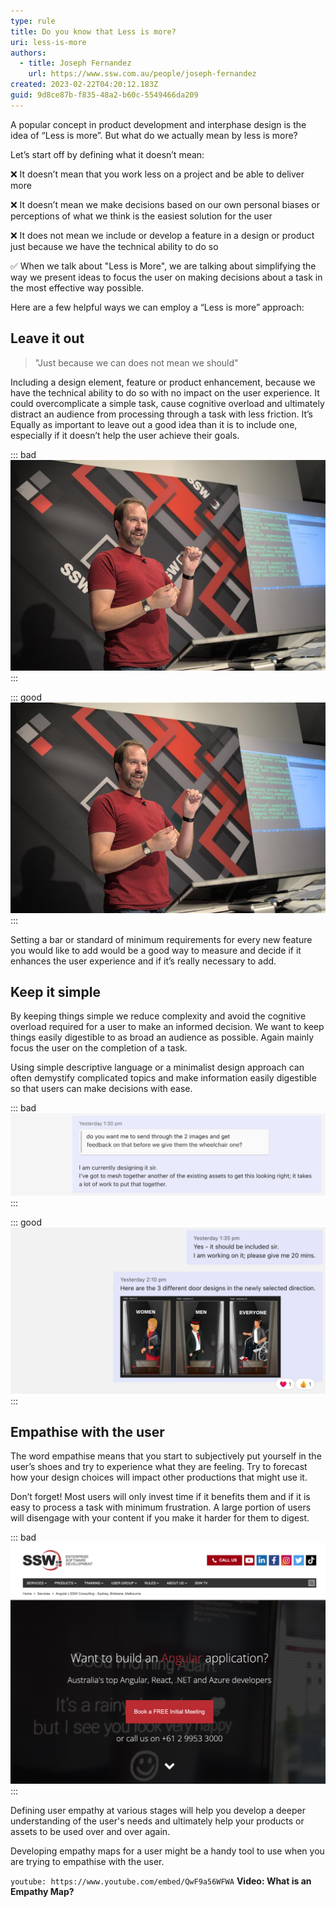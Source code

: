 ```yaml
---
type: rule
title: Do you know that Less is more?
uri: less-is-more
authors:
  - title: Joseph Fernandez
    url: https://www.ssw.com.au/people/joseph-fernandez
created: 2023-02-22T04:20:12.183Z
guid: 9d8ce87b-f835-48a2-b60c-5549466da209
---
```


A popular concept in product development and interphase design is the idea of “Less is more”. But what do we actually mean by less is more? 
<!--endintro-->

Let’s start off by defining what it doesn’t mean:

❌ It doesn’t mean that you work less on a project and be able to deliver more

❌ It doesn’t mean we make decisions based on our own personal biases or perceptions of what we think is the easiest solution for the user

❌ It does not mean we include or develop a feature in a design or product just because we have the technical ability to do so

✅ When we talk about "Less is More", we are talking about simplifying the way we present ideas to focus the user on making decisions about a task in the most effective way possible.

Here are a few helpful ways we can employ a “Less is more” approach:

## Leave it out

> "Just because we can does not mean we should"

Including a design element, feature or product enhancement, because we have the technical ability to do so with no impact on the user experience. It could overcomplicate a simple task, cause cognitive overload and ultimately distract an audience from processing through a task with less friction. It’s Equally as important to leave out a good idea than it is to include one, especially if it doesn’t help the user achieve their goals.

::: bad 
![Figure: Bad example - Overbranded background](microsoftteams-image.png)
:::

::: good
![Figure: Good example - Reduced design clutter by limiting design elements](microsoftteams-image-withlogos.png)
:::

Setting a bar or standard of minimum requirements for every new feature you would like to add would be a good way to measure and decide if it enhances the user experience and if it’s really necessary to add.

## Keep it simple

By keeping things simple we reduce complexity and avoid the cognitive overload required for a user to make an informed decision. We want to keep things easily digestible to as broad an audience as possible. Again mainly focus the user on the completion of a task. 

Using simple descriptive language or a minimalist design approach can often demystify complicated topics and make information easily digestible so that users can make decisions with ease.

::: bad 
![Figure: Bad example - Responding with no clear answer](responding-bad-example.jpg)
:::

::: good
![Figure: Good example - Responding with a definite answer](good-example-clarity.jpg)
:::

## Empathise with the user

The word empathise means that you start to subjectively put yourself in the user’s shoes and try to experience what they are feeling. Try to forecast how your design choices will impact other productions that might use it.

Don’t forget! Most users will only invest time if it benefits them and if it is easy to process a task with minimum frustration. A large portion of users will disengage with your content if you make it harder for them to digest.

::: bad 
![Figure: Bad example - Video text over HTML text confuses and strains users](text-over-text.jpg)
:::

Defining user empathy at various stages will help you develop a deeper understanding of the user's needs and ultimately help your products or assets to be used over and over again.

Developing empathy maps for a user might be a handy tool to use when you are trying to empathise with the user.

`youtube: https://www.youtube.com/embed/QwF9a56WFWA`
**Video: What is an Empathy Map?**
